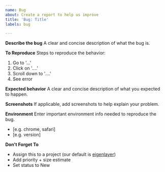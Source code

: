 ```yaml
---
name: Bug
about: Create a report to help us improve
title: 'Bug: Title'
labels: bug

---
```


**Describe the bug**
A clear and concise description of what the bug is.

**To Reproduce**
Steps to reproduce the behavior:
1. Go to '...'
2. Click on '....'
3. Scroll down to '....'
4. See error

**Expected behavior**
A clear and concise description of what you expected to happen.

**Screenshots**
If applicable, add screenshots to help explain your problem.

**Environment**
Enter important environment info needed to reproduce the bug. 
 - [e.g. chrome, safari]
 - [e.g. version]

**Don't Forget To**
* Assign this to a project (our default is [eigenlayer](https://github.com/orgs/Layr-Labs/projects/3/))
* Add priority + size estimate
* Set status to New
